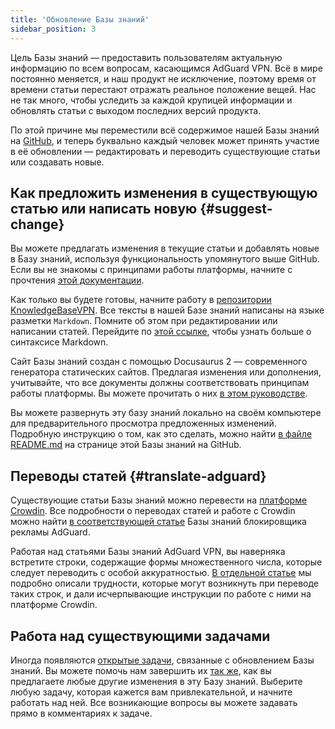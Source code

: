 ```yaml
---
title: 'Обновление Базы знаний'
sidebar_position: 3
---
```


Цель Базы знаний — предоставить пользователям актуальную информацию по всем вопросам, касающимся AdGuard VPN. Всё в мире постоянно меняется, и наш продукт не исключение, поэтому время от времени статьи перестают отражать реальное положение вещей. Нас не так много, чтобы уследить за каждой крупицей информации и обновлять статьи с выходом последних версий продукта.

По этой причине мы переместили всё содержимое нашей Базы знаний на [GitHub](https://github.com/AdguardTeam/KnowledgeBaseVPN), и теперь буквально каждый человек может принять участие в её обновлении — редактировать и переводить существующие статьи или создавать новые.

## Как предложить изменения в существующую статью или написать новую {#suggest-change}

Вы можете предлагать изменения в текущие статьи и добавлять новые в Базу знаний, используя функциональность упомянутого выше GitHub. Если вы не знакомы с принципами работы платформы, начните с прочтения [этой документации](https://docs.github.com/en).

Как только вы будете готовы, начните работу в [репозитории KnowledgeBaseVPN](https://github.com/AdguardTeam/KnowledgeBaseVPN). Все тексты в нашей Базе знаний написаны на языке разметки `Markdown`. Помните об этом при редактировании или написании статей. Перейдите по [этой ссылке](https://docs.github.com/en/get-started/writing-on-github/getting-started-with-writing-and-formatting-on-github/basic-writing-and-formatting-syntax), чтобы узнать больше о синтаксисе Markdown.

Сайт Базы знаний создан с помощью Docusaurus 2 — современного генератора статических сайтов. Предлагая изменения или дополнения, учитывайте, что все документы должны соответствовать принципам работы платформы. Вы можете прочитать о них [в этом руководстве](https://docusaurus.io/docs/category/guides).

Вы можете развернуть эту базу знаний локально на своём компьютере для предварительного просмотра предложенных изменений. Подробную инструкцию о том, как это сделать, можно найти [в файле README.md](https://github.com/AdguardTeam/KnowledgeBaseVPN/blob/main/README.md) на странице этой Базы знаний на GitHub.

## Переводы статей {#translate-adguard}

Cуществующие статьи Базы знаний можно перевести на [платформе Crowdin](https://crowdin.com/project/adguard-vpn-knowledge-base). Все подробности о переводах статей и работе с Crowdin можно найти [в соответствующей статье](https://adguard.com/kb/miscellaneous/contribute/translate/program/) Базы знаний блокировщика рекламы AdGuard.

Работая над статьями Базы знаний AdGuard VPN, вы наверняка встретите строки, содержащие формы множественного числа, которые следует переводить с особой аккуратностью. [В отдельной статье](https://adguard.com/kb/miscellaneous/contribute/translate/plural-forms/) мы подробно описали трудности, которые могут возникнуть при переводе таких строк, и дали исчерпывающие инструкции по работе с ними на платформе Crowdin.

## Работа над существующими задачами

Иногда появляются [открытые задачи](https://github.com/AdguardTeam/KnowledgeBaseVPN/issues/), связанные с обновлением Базы знаний. Вы можете помочь нам завершить их [так же](#suggest-change), как вы предлагаете любые другие изменения в эту Базу знаний. Выберите любую задачу, которая кажется вам привлекательной, и начните работать над ней. Все возникающие вопросы вы можете задавать прямо в комментариях к задаче.
